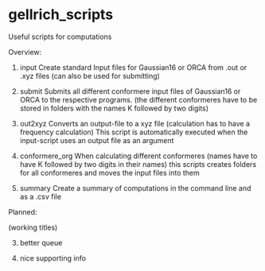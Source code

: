 # gellrich_scripts
Useful scripts for computations

Overview:

1) input
Create standard Input files for Gaussian16 or ORCA from .out or .xyz files
(can also be used for submitting)

2) submit
Submits all different conformere input files of Gaussian16 or ORCA to the respective programs. 
(the different conformeres have to be stored in folders with the names K followed by two digits)

3) out2xyz
Converts an output-file to a xyz file (calculation has to have a frequency calculation)
This script is automatically executed when the input-script uses an output file as an argument

4) conformere_org
When calculating different conformeres (names have to have K followed by two digits in their names)
this scripts creates folders for all conformeres and moves the input files into them

5) summary
Create a summary of computations in the command line and as a .csv file

Planned:

(working titles)

 3) better queue

 4) nice supporting info
